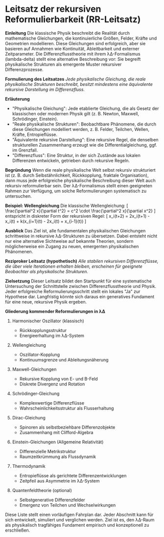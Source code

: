 # Leitsatz der rekursiven Reformulierbarkeit (RR-Leitsatz)


**Einleitung**
Die klassische Physik beschreibt die Realität durch mathematische Gleichungen, die kontinuierliche Größen, Felder, Kräfte und Geometrien modellieren. Diese Gleichungen sind erfolgreich, aber sie basieren auf Annahmen wie Kontinuität, Ableitbarkeit und externer Zeitparameter. Die Differenzflusstheorie mit ihrem λΔ-Formalismus (lambda-delta) stellt eine alternative Beschreibung vor: Sie begreift physikalische Strukturen als emergente Muster rekursiver Differenzprozesse. 

**Formulierung des Leitsatzes**
*Jede physikalische Gleichung, die reale physikalische Strukturen beschreibt, besitzt mindestens eine äquivalente rekursive Darstellung im Differenzfluss.*

**Erläuterung**
- "Physikalische Gleichung": Jede etablierte Gleichung, die als Gesetz der klassischen oder modernen Physik gilt (z. B. Newton, Maxwell, Schrödinger, Einstein).
- "Reale physikalische Strukturen": Beobachtbare Phänomene, die durch diese Gleichungen modelliert werden, z. B. Felder, Teilchen, Wellen, Kräfte, Entropieflüsse.
- "Äquivalente rekursive Darstellung": Eine rekursive Regel, die denselben strukturellen Zusammenhang erzeugt wie die Differentialgleichung, ggf. im Grenzfall.
- "Differenzfluss": Eine Struktur, in der sich Zustände aus lokalen Differenzen entwickeln, getrieben durch rekursive Regeln. 

**Begründung**
Wenn die reale physikalische Welt selbst rekursiv strukturiert ist (z. B. durch Selbstähnlichkeit, Rückkopplung, fraktale Organisation), dann muss jede erfolgreiche physikalische Beschreibung dieser Welt auch rekursiv reformulierbar sein. Der λΔ-Formalismus stellt einen geeigneten Rahmen zur Verfügung, um solche Reformulierungen systematisch zu untersuchen.

**Beispiel: Wellengleichung**
Die klassische Wellengleichung:
\[ \frac{\partial^2 x}{\partial t^2} = c^2 \cdot \frac{\partial^2 x}{\partial x^2} \]
entspricht in diskreter Form der rekursiven Regel:
\[ x_i(t+2) = 2x_i(t+1) - x_i(t) + k(x_{i+1}(t) - 2x_i(t) + x_{i-1}(t)) \]

**Ausblick**
Das Ziel ist, alle fundamentalen physikalischen Gleichungen schrittweise in rekursive λΔ-Strukturen zu übersetzen. Dabei entsteht nicht nur eine alternative Sichtweise auf bekannte Theorien, sondern möglicherweise ein Zugang zu neuen, emergenten physikalischen Phänomenen.

**Reziproker Leitsatz (hypothetisch)**
*Alle stabilen rekursiven Differenzflüsse, die über viele Iterationen erhalten bleiben, erscheinen für geeignete Beobachter als physikalische Strukturen.*

**Zielsetzung**
Dieser Leitsatz bildet den Startpunkt für eine systematische Untersuchung der Schnittstelle zwischen Differenzflusstheorie und Physik. Jeder erfolgreiche Reformulierungsschritt stellt ein lokales "Ja" zur Hypothese dar. Langfristig könnte sich daraus ein generatives Fundament für eine neue, rekursive Physik ergeben.

**Gliederung kommender Reformulierungen in λΔ**

1. Harmonischer Oszillator (klassisch)
   - Rückkopplungsstruktur
   - Energieerhaltung im λΔ-System

2. Wellengleichung
   - Oszillator-Kopplung
   - Kontinuumsgrenze und Ableitungsnäherung

3. Maxwell-Gleichungen
   - Rekursive Kopplung von E- und B-Feld
   - Diskrete Divergenz und Rotation

4. Schrödinger-Gleichung
   - Komplexwertige Differenzflüsse
   - Wahrscheinlichkeitsstruktur als Flusserhaltung

5. Dirac-Gleichung
   - Spinoren als selbstbeziehbare Differenzobjekte
   - Zusammenhang mit Clifford-Algebra

6. Einstein-Gleichungen (Allgemeine Relativität)
   - Differenzielle Metrikstruktur
   - Raumzeitkrümmung als Flussdynamik

7. Thermodynamik
   - Entropieflüsse als gerichtete Differenzentwicklungen
   - Zeitpfeil aus Asymmetrie im λΔ-System

8. Quantenfeldtheorie (optional)
   - Selbstgenerative Differenzfelder
   - Emergenz von Teilchen und Wechselwirkungen

Diese Liste stellt einen vorläufigen Fahrplan dar. Jeder Abschnitt kann für sich entwickelt, simuliert und verglichen werden. Ziel ist es, den λΔ-Raum als physikalisch tragfähiges Fundament empirisch und konzeptionell zu erschließen.


